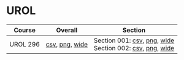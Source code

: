 # UROL

| Course | Overall | Section |
| ------ | ------- | ------- |
| UROL 296 | [csv](https://github.com/UCSD-Historical-Enrollment-Data/2025Spring/blob/main/overall/UROL%20296.csv), [png](https://raw.githubusercontent.com/UCSD-Historical-Enrollment-Data/2025Spring/main/plot_overall/UROL%20296.png), [wide](https://raw.githubusercontent.com/UCSD-Historical-Enrollment-Data/2025Spring/main/plot_overall_wide/UROL%20296.png) | Section 001: [csv](https://github.com/UCSD-Historical-Enrollment-Data/2025Spring/blob/main/section/UROL%20296_001.csv), [png](https://raw.githubusercontent.com/UCSD-Historical-Enrollment-Data/2025Spring/main/plot_section/UROL%20296_001.png), [wide](https://raw.githubusercontent.com/UCSD-Historical-Enrollment-Data/2025Spring/main/plot_section_wide/UROL%20296_001.png)<br>Section 002: [csv](https://github.com/UCSD-Historical-Enrollment-Data/2025Spring/blob/main/section/UROL%20296_002.csv), [png](https://raw.githubusercontent.com/UCSD-Historical-Enrollment-Data/2025Spring/main/plot_section/UROL%20296_002.png), [wide](https://raw.githubusercontent.com/UCSD-Historical-Enrollment-Data/2025Spring/main/plot_section_wide/UROL%20296_002.png) |
